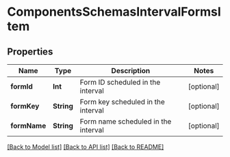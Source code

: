 # ComponentsSchemasIntervalFormsItem

## Properties
Name | Type | Description | Notes
------------ | ------------- | ------------- | -------------
**formId** | **Int** | Form ID scheduled in the interval | [optional] 
**formKey** | **String** | Form key scheduled in the interval | [optional] 
**formName** | **String** | Form name scheduled in the interval | [optional] 

[[Back to Model list]](../README.md#documentation-for-models) [[Back to API list]](../README.md#documentation-for-api-endpoints) [[Back to README]](../README.md)


